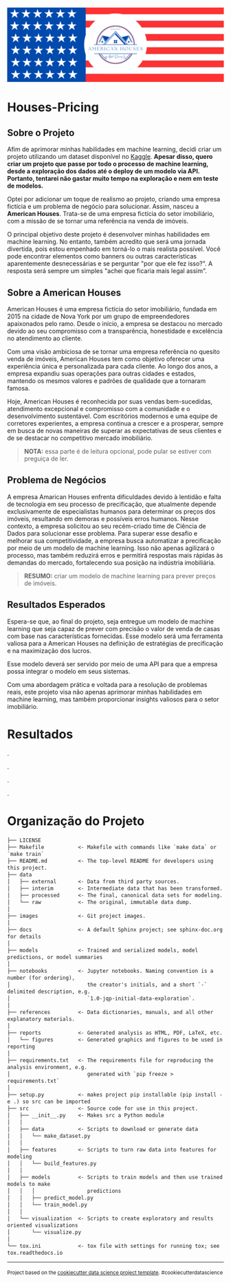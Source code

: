 <p align="center">
  <img src="/images/Banner do Projeto.png" >
</p>

# Houses-Pricing
## Sobre o Projeto
Afim de aprimorar minhas habilidades em machine learning, decidi criar um projeto utilizando um dataset disponível no [Kaggle](https://www.kaggle.com.). **Apesar disso, quero criar um projeto que passe por todo o processo de machine learning, desde a exploração dos dados até o deploy de um modelo via API. Portanto, tentarei não gastar muito tempo na exploração e nem em teste de modelos.**

Optei por adicionar um toque de realismo ao projeto, criando uma empresa fictícia e um problema de negócio para solucionar. Assim, nasceu a **American Houses**. Trata-se de uma empresa fictícia do setor imobiliário, com a missão de se tornar uma referência na venda de imóveis.

O principal objetivo deste projeto é desenvolver minhas habilidades em machine learning. No entanto, também acredito que será uma jornada divertida, pois estou empenhado em torná-lo o mais realista possível. Você pode encontrar elementos como banners ou outras características aparentemente desnecessárias e se perguntar "por que ele fez isso?". A resposta será sempre um simples "achei que ficaria mais legal assim".

## Sobre a American Houses
American Houses é uma empresa fictícia do setor imobiliário, fundada em 2015 na cidade de Nova York por um grupo de empreendedores apaixonados pelo ramo. Desde o início, a empresa se destacou no mercado devido ao seu compromisso com a transparência, honestidade e excelência no atendimento ao cliente.

Com uma visão ambiciosa de se tornar uma empresa referência no quesito venda de imóveis, American Houses tem como objetivo oferecer uma experiência única e personalizada para cada cliente. Ao longo dos anos, a empresa expandiu suas operações para outras cidades e estados, mantendo os mesmos valores e padrões de qualidade que a tornaram famosa.

Hoje, American Houses é reconhecida por suas vendas bem-sucedidas, atendimento excepcional e compromisso com a comunidade e o desenvolvimento sustentável. Com escritórios modernos e uma equipe de corretores experientes, a empresa continua a crescer e a prosperar, sempre em busca de novas maneiras de superar as expectativas de seus clientes e de se destacar no competitivo mercado imobiliário.

> **NOTA:** essa parte é de leitura opcional, pode pular se estiver com preguiça de ler.

## Problema de Negócios
A empresa Amarican Houses enfrenta dificuldades devido à lentidão e falta de tecnologia em seu processo de precificação, que atualmente depende exclusivamente de especialistas humanos para determinar os preços dos imóveis, resultando em demoras e possíveis erros humanos. Nesse contexto, a empresa solicitou ao seu recém-criado time de Ciência de Dados para solucionar esse problema. Para superar esse desafio e melhorar sua competitividade, a empresa busca automatizar a precificação por meio de um modelo de machine learning. Isso não apenas agilizará o processo, mas também reduzirá erros e permitirá respostas mais rápidas às demandas do mercado, fortalecendo sua posição na indústria imobiliária.

> **RESUMO:** criar um modelo de machine learning para prever preços de imóveis.

## Resultados Esperados
Espera-se que, ao final do projeto, seja entregue um modelo de machine learning que seja capaz de prever com precisão o valor de venda de casas com base nas características fornecidas. Esse modelo será uma ferramenta valiosa para a American Houses na definição de estratégias de precificação e na maximização dos lucros.

Esse modelo deverá ser servido por meio de uma API para que a empresa possa integrar o modelo em seus sistemas.

Com uma abordagem prática e voltada para a resolução de problemas reais, este projeto visa não apenas aprimorar minhas habilidades em machine learning, mas também proporcionar insights valiosos para o setor imobiliário.

# Resultados
.

.

.

.
# Organização do Projeto


    ├── LICENSE
    ├── Makefile           <- Makefile with commands like `make data` or `make train`
    ├── README.md          <- The top-level README for developers using this project.
    ├── data
    │   ├── external       <- Data from third party sources.
    │   ├── interim        <- Intermediate data that has been transformed.
    │   ├── processed      <- The final, canonical data sets for modeling.
    │   └── raw            <- The original, immutable data dump.
    │
    ├── images             <- Git project images.
    │
    ├── docs               <- A default Sphinx project; see sphinx-doc.org for details
    │
    ├── models             <- Trained and serialized models, model predictions, or model summaries
    │
    ├── notebooks          <- Jupyter notebooks. Naming convention is a number (for ordering),
    │                         the creator's initials, and a short `-` delimited description, e.g.
    │                         `1.0-jqp-initial-data-exploration`.
    │
    ├── references         <- Data dictionaries, manuals, and all other explanatory materials.
    │
    ├── reports            <- Generated analysis as HTML, PDF, LaTeX, etc.
    │   └── figures        <- Generated graphics and figures to be used in reporting
    │
    ├── requirements.txt   <- The requirements file for reproducing the analysis environment, e.g.
    │                         generated with `pip freeze > requirements.txt`
    │
    ├── setup.py           <- makes project pip installable (pip install -e .) so src can be imported
    ├── src                <- Source code for use in this project.
    │   ├── __init__.py    <- Makes src a Python module
    │   │
    │   ├── data           <- Scripts to download or generate data
    │   │   └── make_dataset.py
    │   │
    │   ├── features       <- Scripts to turn raw data into features for modeling
    │   │   └── build_features.py
    │   │
    │   ├── models         <- Scripts to train models and then use trained models to make
    │   │   │                 predictions
    │   │   ├── predict_model.py
    │   │   └── train_model.py
    │   │
    │   └── visualization  <- Scripts to create exploratory and results oriented visualizations
    │       └── visualize.py
    │
    └── tox.ini            <- tox file with settings for running tox; see tox.readthedocs.io


--------

<p><small>Project based on the <a target="_blank" href="https://drivendata.github.io/cookiecutter-data-science/">cookiecutter data science project template</a>. #cookiecutterdatascience</small></p>
